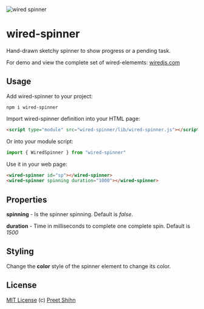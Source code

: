 ![wired spinner](https://wiredjs.github.io/wired-elements/images/spinner.gif)

# wired-spinner
Hand-drawn sketchy spinner to show progress or a pending task.

For demo and view the complete set of wired-elememts: [wiredjs.com](http://wiredjs.com/)

## Usage

Add wired-spinner to your project:
```
npm i wired-spinner
```
Import wired-spinner definition into your HTML page:
```html
<script type="module" src="wired-spinner/lib/wired-spinner.js"></script>
```
Or into your module script:
```javascript
import { WiredSpinner } from "wired-spinner"
```

Use it in your web page:
```html
<wired-spinner id="sp"></wired-spinner>
<wired-spinner spinning duration="1000"></wired-spinner>
```

## Properties

**spinning** - Is the spinner spinning. Default is *false*.

**duration** - Time in milliseconds to complete one complete spin. Default is *1500*

## Styling

Change the **color** style of the spinner element to change its color. 

## License
[MIT License](https://github.com/wiredjs/wired-elements/blob/master/LICENSE) (c) [Preet Shihn](https://twitter.com/preetster)